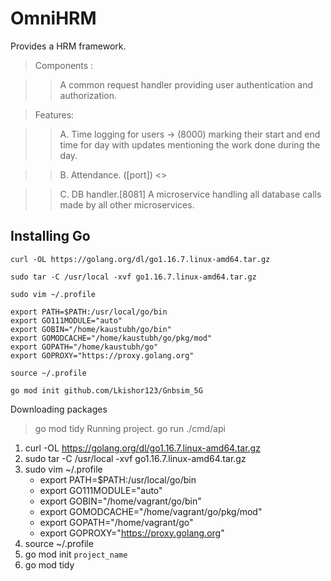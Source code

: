 # OmniHRM

Provides a HRM framework.

> Components :

>> A common request handler providing user authentication and authorization. 

> Features: 

>> A. Time logging for users -> (8000)
	marking their start and end time for day with updates mentioning the work done during the day.
 
>> B. Attendance. ([port])
	<> 
 
>> C. DB handler.[8081]
	A microservice handling all database calls made by all other microservices.
	

## Installing Go
```
curl -OL https://golang.org/dl/go1.16.7.linux-amd64.tar.gz
```
```
sudo tar -C /usr/local -xvf go1.16.7.linux-amd64.tar.gz
```
```
sudo vim ~/.profile
```
```
export PATH=$PATH:/usr/local/go/bin
export GO111MODULE="auto"
export GOBIN="/home/kaustubh/go/bin"
export GOMODCACHE="/home/kaustubh/go/pkg/mod"
export GOPATH="/home/kaustubh/go"
export GOPROXY="https://proxy.golang.org"
```
```
source ~/.profile
```
```
go mod init github.com/Lkishor123/Gnbsim_5G
```
Downloading packages
> go mod tidy
Running project.
> go run ./cmd/api


1. curl -OL https://golang.org/dl/go1.16.7.linux-amd64.tar.gz
2. sudo tar -C /usr/local -xvf go1.16.7.linux-amd64.tar.gz
3. sudo vim ~/.profile
	- export PATH=$PATH:/usr/local/go/bin
	- export GO111MODULE="auto"
	- export GOBIN="/home/vagrant/go/bin"
	- export GOMODCACHE="/home/vagrant/go/pkg/mod"
	- export GOPATH="/home/vagrant/go"
	- export GOPROXY="https://proxy.golang.org"
4. source ~/.profile
5. go mod init `project_name`
6. go mod tidy
